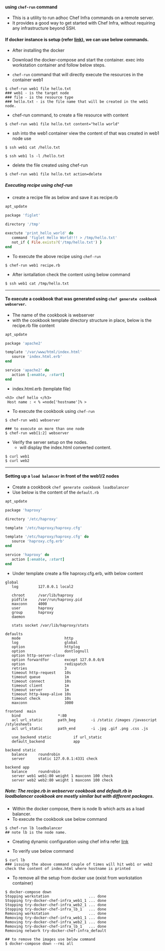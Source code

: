 #### using `chef-run` command
  - This is a utility to run adhoc Chef Infra commands on a remote server. 
  - It provides a good way to get started with Chef Infra, without requiring any infrastructure beyond SSH.
  

#### If docker instance is setup (refer [link](https://github.com/thirumurthis/Learnings/edit/master/chef/02_working_with_chef_notes.md)), we can use below commands.
 - After installing the docker
 - Download the docker-compose and start the container. exec into workstation container and follow below steps.
 
 - `chef-run` command that will directly execute the resources in the container web1
```
$ chef-run web1 file hello.txt
### web1 - is the target node
### file - is the resource type
### hello.txt - is the file name that will be created in the web1 node.
```

- chef-run command, to create a file resource with content
```
$ chef-run web1 file hello.txt content="hello world"
```
 - ssh into the web1 container view the content of that was created in web1 node use
```
$ ssh web1 cat /hello.txt

$ ssh web1 ls -l /hello.txt
```

- delete the file created using chef-run

```
$ chef-run web1 file hello.txt action=delete
```

##### Executing recipe using chef-run
  - create a recipe file as below and save it as recipe.rb
```rb
apt_update

package 'figlet'

directory '/tmp'

exectute 'print_hello_world' do
   command 'figlet Hello World!!! > /tmp/hello.txt'
   not_if { File.exists?('/tmp/hello.txt') }
end
```

- To execute the above recipe using `chef-run`
```
$ chef-run web1 recipe.rb
```

- After isntallation check the content using below command
```
$ ssh web1 cat /tmp/hello.txt
```

-----------------------
#### To execute a cookbook that was generated using `chef generate cookbook webserver`.
 - The name of the cookbook is webserver
 - with the cookbook template directory structure in place, below is the recipe.rb file content
 ```rb
 apt_update
 
 package 'apache2'
 
 template '/var/www/html/index.html'
    source 'index.html.erb'
 end
 
 service 'apache2' do
    action [:enable, :start]
 end
 ```
 - index.html.erb (template file)
 ```
 <h3> chef hello </h3>
  Host name : < % =node['hostname']% >
 ```
 
 - To execute the cookbook using `chef-run`
 ```
 $ chef-run web1 webserver
 
 ### to execute on more than one node
 $ chef-run web[1:2] webserver
 ```
 
 - Verify the server setup on the nodes.
   - will display the index.html converted content.
 ```
 $ curl web1 
 $ curl web2
 ```
 
 -------
 #### Setting up a `load balancer` in front of the web1/2 nodes
  - Create a cookbook `chef generate cookbook loadbalancer`
  - Use below is the content of the `default.rb`
 
 ```rb
 apt_update
 
 package 'haproxy'
 
 directory '/etc/haproxy'
 
 template '/etc/haproxy/haproxy.cfg'
 
 template '/etc/haproxy/haproxy.cfg' do
    source 'haproxy.cfg.erb'
 end
 
 service 'haproxy' do
    action [:enable, :start]
 end
 ```
 
 - Under template create a file haproxy.cfg.erb, with below content
 ```
 global
    log         127.0.0.1 local2

    chroot      /var/lib/haproxy
    pidfile     /var/run/haproxy.pid
    maxconn     4000
    user        haproxy
    group       haproxy
    daemon

    stats socket /var/lib/haproxy/stats

defaults
    mode                    http
    log                     global
    option                  httplog
    option                  dontlognull
    option http-server-close
    option forwardfor       except 127.0.0.0/8
    option                  redispatch
    retries                 3
    timeout http-request    10s
    timeout queue           1m
    timeout connect         10s
    timeout client          1m
    timeout server          1m
    timeout http-keep-alive 10s
    timeout check           10s
    maxconn                 3000

frontend  main
    bind                 *:80
    acl url_static       path_beg       -i /static /images /javascript /stylesheets
    acl url_static       path_end       -i .jpg .gif .png .css .js

    use_backend static          if url_static
    default_backend             app

backend static
    balance     roundrobin
    server      static 127.0.0.1:4331 check

backend app
    balance     roundrobin
    server web1 web1:80 weight 1 maxconn 100 check
    server web2 web2:80 weight 1 maxconn 100 check
 ```

##### Note: The recipe.rb in webserver cookbook and default.rb in loadbalancer cookbook are mostly similar but with different packages.

 - Within the docker compose, there is node lb which acts as a load balancer.
 - To execute the cookbook use below command
 
```
$ chef-run lb loadbalancer
## note lb is the node name.
```
 - Creating dynamic configuration using chef infra refer [link](https://docs.chef.io/server/)

- To verify use below command
```
$ curl lb 
### issuing the above command couple of times will hit web1 or web2 check the content of index.html where hostname is printed
```

- To remove all the setup from docker use  (exist from workstation container)
```
$ docker-compose down
Stopping workstation                  ... done
Stopping try-docker-chef-infra_web1_1 ... done
Stopping try-docker-chef-infra_web2_1 ... done
Stopping try-docker-chef-infra_lb_1   ... done
Removing workstation                  ... done
Removing try-docker-chef-infra_web1_1 ... done
Removing try-docker-chef-infra_web2_1 ... done
Removing try-docker-chef-infra_lb_1   ... done
Removing network try-docker-chef-infra_default

## to remove the images use below command
$ docker-compose down --rmi all 
```

